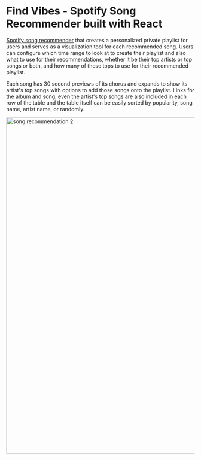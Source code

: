 # Find Vibes - Spotify Song Recommender built with React
[Spotify song recommender](https://find-vibes.firebaseapp.com/) that creates a personalized private playlist for users and serves as a visualization tool for each recommended song. Users can configure which time range to look at to create their playlist and also what to use for their recommendations, whether it be their top artists or top songs or both, and how many of these tops to use for their recommended playlist.

Each song has 30 second previews of its chorus and expands to show its artist's top songs with options to add those songs onto the playlist. Links for the album and song, even the artist's top songs are also included in each row of the table and the table itself can be easily sorted by popularity, song name, artist name, or randomly. 

<img width="900" alt="song recommendation 2" src="https://user-images.githubusercontent.com/42393264/53393205-99157d00-3950-11e9-9a87-c96fd70746a9.PNG">

